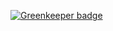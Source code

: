 

[![Greenkeeper badge](https://badges.greenkeeper.io/kumavis/todobutt.svg)](https://greenkeeper.io/)